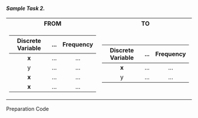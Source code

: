 #### **_Sample Task 2._**
<table>
<tr><th> FROM </th><th> TO </th></tr>
<tr><td>

| Discrete Variable | ... | Frequency |
|:---:| :---: | :---: |
| **x** | ... | ... |
| y | ... | ... |
| **x** | ... | ... |
| **x** | ... | ... |
</td><td>

| Discrete Variable | ... | Frequency |
|:---:| :---: | :---: |
| **x** | ... | ... |
| y | ... | ... |

</td></tr> </table>
Preparation Code
